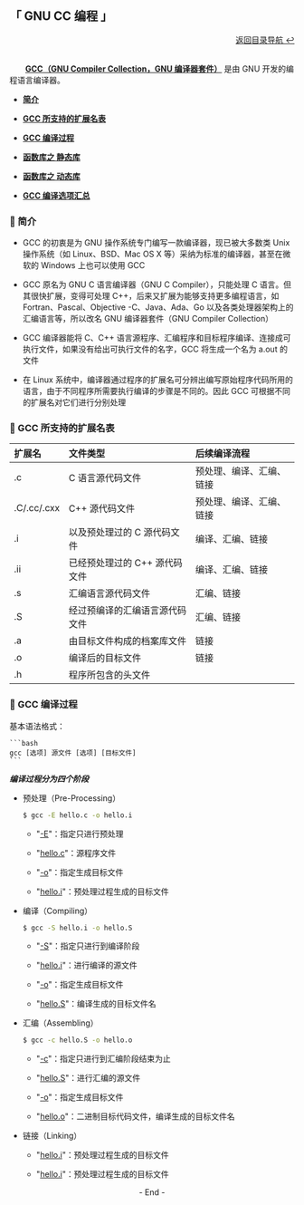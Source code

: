 ## 「 GNU CC 编程 」

<div align="right">
    <a href="https://github.com/fmw666/Linux#-目录导航">返回目录导航 ↩</a>
</div>

<br>

&emsp;&emsp;**[GCC（GNU Compiler Collection，GNU 编译器套件）](#welcome)** 是由 GNU 开发的编程语言编译器。

+ **[简介](#-简介)**

+ **[GCC 所支持的扩展名表](#-gcc-所支持的扩展名表)**

+ **[GCC 编译过程](#-gcc-编译过程)**

+ **[函数库之 静态库](#-函数库之-静态库)**

+ **[函数库之 动态库](#-函数库之-动态库)**

+ **[GCC 编译选项汇总](#-gcc-编译选项汇总)**

### 💬 简介

+ GCC 的初衷是为 GNU 操作系统专门编写一款编译器，现已被大多数类 Unix 操作系统（如 Linux、BSD、Mac OS X 等）采纳为标准的编译器，甚至在微软的 Windows 上也可以使用 GCC

+ GCC 原名为 GNU C 语言编译器（GNU C Compiler），只能处理 C 语言。但其很快扩展，变得可处理 C++，后来又扩展为能够支持更多编程语言，如 Fortran、Pascal、Objective -C、Java、Ada、Go 以及各类处理器架构上的汇编语言等，所以改名 GNU 编译器套件（GNU Compiler Collection）

+ GCC 编译器能将 C、C++ 语言源程序、汇编程序和目标程序编译、连接成可执行文件，如果没有给出可执行文件的名字，GCC 将生成一个名为 a.out 的文件

+ 在 Linux 系统中，编译器通过程序的扩展名可分辨出编写原始程序代码所用的语言，由于不同程序所需要执行编译的步骤是不同的。因此 GCC 可根据不同的扩展名对它们进行分别处理

### 💬 GCC 所支持的扩展名表

|扩展名|文件类型|后续编译流程|
|:----|:------|:---------|
|.c|C 语言源代码文件|预处理、编译、汇编、链接|
|.C/.cc/.cxx|C++ 源代码文件|预处理、编译、汇编、链接|
|.i|以及预处理过的 C 源代码文件|编译、汇编、链接|
|.ii|已经预处理过的 C++ 源代码文件|编译、汇编、链接|
|.s|汇编语言源代码文件|汇编、链接|
|.S|经过预编译的汇编语言源代码文件|汇编、链接|
|.a|由目标文件构成的档案库文件|链接|
|.o|编译后的目标文件|链接|
|.h|程序所包含的头文件|

### 💬 GCC 编译过程

基本语法格式：

    ```bash
    gcc [选项] 源文件 [选项] [目标文件]
    ```

***编译过程分为四个阶段***

+ 预处理（Pre-Processing）

    ```bash
    $ gcc -E hello.c -o hello.i
    ```

    + "[-E](#welcome)"：指定只进行预处理

    + "[hello.c](#welcome)"：源程序文件

    + "[-o](#welcome)"：指定生成目标文件

    + "[hello.i](#welcome)"：预处理过程生成的目标文件

+ 编译（Compiling）

    ```bash
    $ gcc -S hello.i -o hello.S
    ```

    + "[-S](#welcome)"：指定只进行到编译阶段

    + "[hello.i](#welcome)"：进行编译的源文件

    + "[-o](#welcome)"：指定生成目标文件

    + "[hello.S](#welcome)"：编译生成的目标文件名

+ 汇编（Assembling）

    ```bash
    $ gcc -c hello.S -o hello.o
    ```
    
    + "[-c](#welcome)"：指定只进行到汇编阶段结束为止

    + "[hello.S](#welcome)"：进行汇编的源文件

    + "[-o](#welcome)"：指定生成目标文件

    + "[hello.o](#welcome)"：二进制目标代码文件，编译生成的目标文件名

+ 链接（Linking）

    + "[hello.i](#welcome)"：预处理过程生成的目标文件

    + "[hello.i](#welcome)"：预处理过程生成的目标文件

<div align="center">
    - End -
</div>